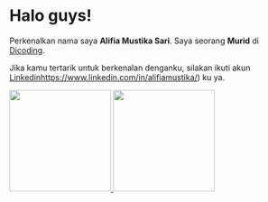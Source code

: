 # Halo guys!

Perkenalkan nama saya **Alifia Mustika Sari**.
Saya seorang **Murid** di [Dicoding](https://www.dicoding.com/).

Jika kamu tertarik untuk berkenalan denganku, silakan ikuti akun [Linkedin](https://www.linkedin.com/in/alifiamustika/)https://www.linkedin.com/in/alifiamustika/) ku ya.

<p align="left">
<a href="https://github.com/alouvre">
  <img height="180em" src="https://github-readme-stats-eight-theta.vercel.app/api?username=alouvre&show_icons=true&theme=algolia&include_all_commits=true&count_private=true"/>
  <img height="180em" src="https://github-readme-stats-eight-theta.vercel.app/api/top-langs/?username=alouvre&layout=compact&langs_count=8&theme=algolia"/>
</a>
</p>
